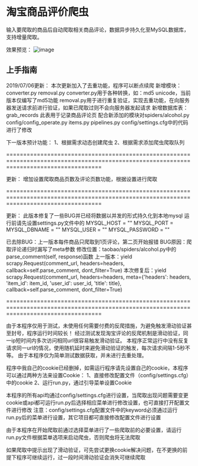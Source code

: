 淘宝商品评价爬虫
===============
输入要爬取的商品后自动爬取相关商品评论，数据异步持久化至MySQL数据库，支持增量爬取。

效果预览：
![image](https://github.com/cjy0630/taobao/blob/master/taobao/images/taobaoSpider.gif)

上手指南
-------
2019/07/06更新：
本次更新加入了去重功能，程序可以断点续爬
新增模块：converter.py  removal.py
converter.py用于各种转换，如：md5  unicode，当前版本仅编写了md5功能
removal.py用于进行重复验证，实现去重功能，在向服务器发送请求前进行验证，如果已爬取过则不会向服务器发起请求
新增数据库表：grab_records
此表用于记录商品评论页
配合新添加的模块对spiders/alcohol.py  config/config_operate.py  items.py  pipelines.py  config/settings.cfg中的代码进行了修改



下一版本预计功能：
1、根据需求动态创建爬虫
2、根据需求添加爬虫爬取队列

========================================================================================================================================

更新：
增加设置爬取商品页数及评论页数功能，根据设置进行爬取

========================================================================================================================================

更新：
此版本修复了一些BUG并已经将数据以并发的形式持久化到本地mysql
运行前请先设置settings.py文件中的
MYSQL_HOST = ""
MYSQL_PORT = 
MYSQL_DBNAME = ""
MYSQL_USER = ""
MYSQL_PASSWORD = ""

已去除BUG：上一版本每件商品只爬取到1页评论，第二页开始报错
BUG原因：爬取评论递归时漏写了meta参数
修改位置：taobao/spiders/alcohol.py中的parse_comment(self, response)函数
上一版本：yield scrapy.Request(comment_url, headers=headers, callback=self.parse_comment, dont_filter=True)
本次修复后：yield scrapy.Request(comment_url, headers=headers, meta={'headers': headers, 'item_id': item_id, 'user_id': user_id, 'title': title}, callback=self.parse_comment, dont_filter=True)

========================================================================================================================================

由于本程序仅用于测试，未使用任何需要付费的反爬措施，为避免触发滑动验证甚至封号，程序运行时间较长！
经过测试发现淘宝评论的反爬机制是滑动验证，同一ip短时间内多次访问相同url很容易触发滑动验证。
本程序正常运行中没有反复请求同一url的情况，使用随机延时来避免滑动验证的触发，每次请求间隔1-5秒不等。
由于本程序仅为简单测试数据获取，并未进行去重处理。

程序中我自己的cookie已经删掉，如需运行程序请先设置自己的cookie，本程序可以通过两种方法来设置Cookie：
1、直接修改配置文件（config/settings.cfg）中的cookie
2、运行run.py，通过引导菜单设置Cookie

本程序的所有api均通过config/settings.cfg进行设置，当爬取出现问题需要变更cookie或api都可运行run.py后选择相应菜单进行修改设置，也可直接打开配置文件进行修改
注意：config/settings.cfg配置文件中的keyword必须通过运行run.py后的菜单进行设置，其它项目都可直接修改配置文件进行设置

由于本程序在开始爬取前通过选择菜单进行了一些爬取前的必要设置，请运行run.py文件根据菜单选项来启动爬虫，否则爬虫将无法爬取

如果爬取中提示出现了滑动验证，可先尝试更换cookie解决问题，在不更换的前提下程序可继续运行，过一段时间滑动验证会消失可继续爬取
